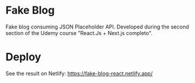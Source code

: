 # Fake Blog

Fake blog consuming JSON Placeholder API. Developed during the second section of the Udemy course "React.Js + Next.js completo".

# Deploy

See the result on Netlify: https://fake-blog-react.netlify.app/